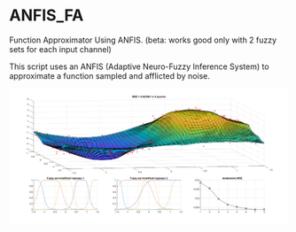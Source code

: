 # ANFIS_FA
Function Approximator Using ANFIS. (beta: works good only with 2 fuzzy sets for each input channel)

This script uses an ANFIS (Adaptive Neuro-Fuzzy Inference System) to approximate a function sampled and afflicted by noise.

<img src="https://raw.githubusercontent.com/tolomeis/ANFIS_FA/master/imgs/f_exp.png" width="900">

